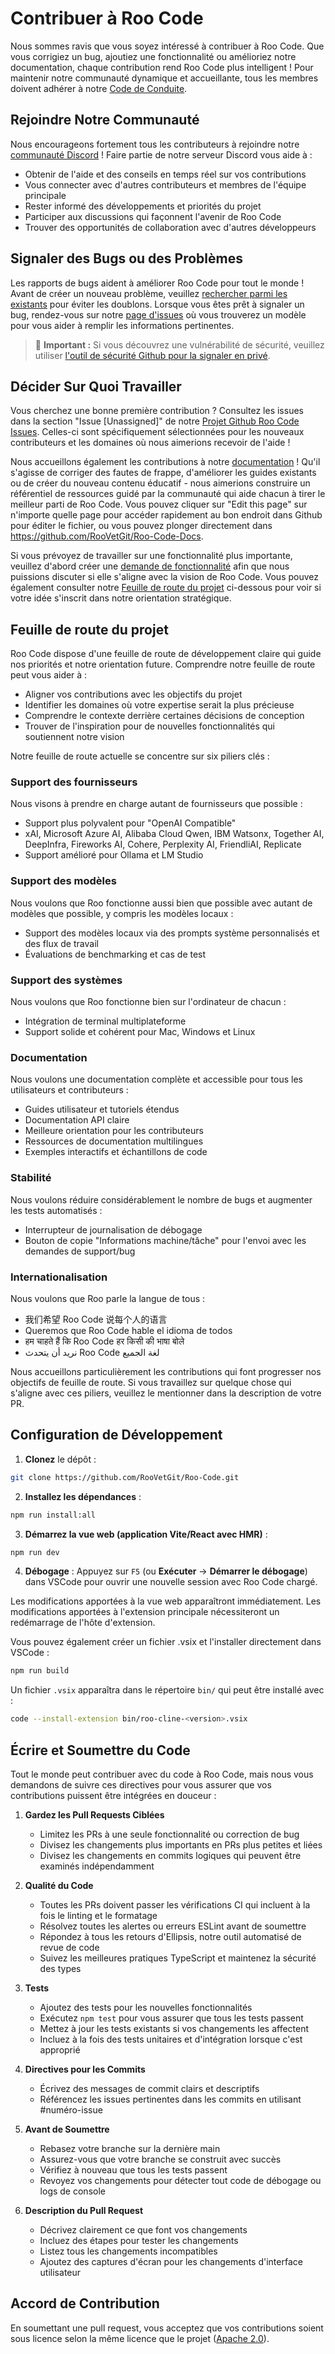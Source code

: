 # Contribuer à Roo Code

Nous sommes ravis que vous soyez intéressé à contribuer à Roo Code. Que vous corrigiez un bug, ajoutiez une fonctionnalité ou amélioriez notre documentation, chaque contribution rend Roo Code plus intelligent ! Pour maintenir notre communauté dynamique et accueillante, tous les membres doivent adhérer à notre [Code de Conduite](CODE_OF_CONDUCT.md).

## Rejoindre Notre Communauté

Nous encourageons fortement tous les contributeurs à rejoindre notre [communauté Discord](https://discord.gg/roocode) ! Faire partie de notre serveur Discord vous aide à :

- Obtenir de l'aide et des conseils en temps réel sur vos contributions
- Vous connecter avec d'autres contributeurs et membres de l'équipe principale
- Rester informé des développements et priorités du projet
- Participer aux discussions qui façonnent l'avenir de Roo Code
- Trouver des opportunités de collaboration avec d'autres développeurs

## Signaler des Bugs ou des Problèmes

Les rapports de bugs aident à améliorer Roo Code pour tout le monde ! Avant de créer un nouveau problème, veuillez [rechercher parmi les existants](https://github.com/RooVetGit/Roo-Code/issues) pour éviter les doublons. Lorsque vous êtes prêt à signaler un bug, rendez-vous sur notre [page d'issues](https://github.com/RooVetGit/Roo-Code/issues/new/choose) où vous trouverez un modèle pour vous aider à remplir les informations pertinentes.

<blockquote class='warning-note'>
     🔐 <b>Important :</b> Si vous découvrez une vulnérabilité de sécurité, veuillez utiliser <a href="https://github.com/RooVetGit/Roo-Code/security/advisories/new">l'outil de sécurité Github pour la signaler en privé</a>.
</blockquote>

## Décider Sur Quoi Travailler

Vous cherchez une bonne première contribution ? Consultez les issues dans la section "Issue [Unassigned]" de notre [Projet Github Roo Code Issues](https://github.com/orgs/RooVetGit/projects/1). Celles-ci sont spécifiquement sélectionnées pour les nouveaux contributeurs et les domaines où nous aimerions recevoir de l'aide !

Nous accueillons également les contributions à notre [documentation](https://docs.roocode.com/) ! Qu'il s'agisse de corriger des fautes de frappe, d'améliorer les guides existants ou de créer du nouveau contenu éducatif - nous aimerions construire un référentiel de ressources guidé par la communauté qui aide chacun à tirer le meilleur parti de Roo Code. Vous pouvez cliquer sur "Edit this page" sur n'importe quelle page pour accéder rapidement au bon endroit dans Github pour éditer le fichier, ou vous pouvez plonger directement dans https://github.com/RooVetGit/Roo-Code-Docs.

Si vous prévoyez de travailler sur une fonctionnalité plus importante, veuillez d'abord créer une [demande de fonctionnalité](https://github.com/RooVetGit/Roo-Code/discussions/categories/feature-requests?discussions_q=is%3Aopen+category%3A%22Feature+Requests%22+sort%3Atop) afin que nous puissions discuter si elle s'aligne avec la vision de Roo Code. Vous pouvez également consulter notre [Feuille de route du projet](#feuille-de-route-du-projet) ci-dessous pour voir si votre idée s'inscrit dans notre orientation stratégique.

## Feuille de route du projet

Roo Code dispose d'une feuille de route de développement claire qui guide nos priorités et notre orientation future. Comprendre notre feuille de route peut vous aider à :

- Aligner vos contributions avec les objectifs du projet
- Identifier les domaines où votre expertise serait la plus précieuse
- Comprendre le contexte derrière certaines décisions de conception
- Trouver de l'inspiration pour de nouvelles fonctionnalités qui soutiennent notre vision

Notre feuille de route actuelle se concentre sur six piliers clés :

### Support des fournisseurs

Nous visons à prendre en charge autant de fournisseurs que possible :

- Support plus polyvalent pour "OpenAI Compatible"
- xAI, Microsoft Azure AI, Alibaba Cloud Qwen, IBM Watsonx, Together AI, DeepInfra, Fireworks AI, Cohere, Perplexity AI, FriendliAI, Replicate
- Support amélioré pour Ollama et LM Studio

### Support des modèles

Nous voulons que Roo fonctionne aussi bien que possible avec autant de modèles que possible, y compris les modèles locaux :

- Support des modèles locaux via des prompts système personnalisés et des flux de travail
- Évaluations de benchmarking et cas de test

### Support des systèmes

Nous voulons que Roo fonctionne bien sur l'ordinateur de chacun :

- Intégration de terminal multiplateforme
- Support solide et cohérent pour Mac, Windows et Linux

### Documentation

Nous voulons une documentation complète et accessible pour tous les utilisateurs et contributeurs :

- Guides utilisateur et tutoriels étendus
- Documentation API claire
- Meilleure orientation pour les contributeurs
- Ressources de documentation multilingues
- Exemples interactifs et échantillons de code

### Stabilité

Nous voulons réduire considérablement le nombre de bugs et augmenter les tests automatisés :

- Interrupteur de journalisation de débogage
- Bouton de copie "Informations machine/tâche" pour l'envoi avec les demandes de support/bug

### Internationalisation

Nous voulons que Roo parle la langue de tous :

- 我们希望 Roo Code 说每个人的语言
- Queremos que Roo Code hable el idioma de todos
- हम चाहते हैं कि Roo Code हर किसी की भाषा बोले
- نريد أن يتحدث Roo Code لغة الجميع

Nous accueillons particulièrement les contributions qui font progresser nos objectifs de feuille de route. Si vous travaillez sur quelque chose qui s'aligne avec ces piliers, veuillez le mentionner dans la description de votre PR.

## Configuration de Développement

1. **Clonez** le dépôt :

```sh
git clone https://github.com/RooVetGit/Roo-Code.git
```

2. **Installez les dépendances** :

```sh
npm run install:all
```

3. **Démarrez la vue web (application Vite/React avec HMR)** :

```sh
npm run dev
```

4. **Débogage** :
   Appuyez sur `F5` (ou **Exécuter** → **Démarrer le débogage**) dans VSCode pour ouvrir une nouvelle session avec Roo Code chargé.

Les modifications apportées à la vue web apparaîtront immédiatement. Les modifications apportées à l'extension principale nécessiteront un redémarrage de l'hôte d'extension.

Vous pouvez également créer un fichier .vsix et l'installer directement dans VSCode :

```sh
npm run build
```

Un fichier `.vsix` apparaîtra dans le répertoire `bin/` qui peut être installé avec :

```sh
code --install-extension bin/roo-cline-<version>.vsix
```

## Écrire et Soumettre du Code

Tout le monde peut contribuer avec du code à Roo Code, mais nous vous demandons de suivre ces directives pour vous assurer que vos contributions puissent être intégrées en douceur :

1. **Gardez les Pull Requests Ciblées**

    - Limitez les PRs à une seule fonctionnalité ou correction de bug
    - Divisez les changements plus importants en PRs plus petites et liées
    - Divisez les changements en commits logiques qui peuvent être examinés indépendamment

2. **Qualité du Code**

    - Toutes les PRs doivent passer les vérifications CI qui incluent à la fois le linting et le formatage
    - Résolvez toutes les alertes ou erreurs ESLint avant de soumettre
    - Répondez à tous les retours d'Ellipsis, notre outil automatisé de revue de code
    - Suivez les meilleures pratiques TypeScript et maintenez la sécurité des types

3. **Tests**

    - Ajoutez des tests pour les nouvelles fonctionnalités
    - Exécutez `npm test` pour vous assurer que tous les tests passent
    - Mettez à jour les tests existants si vos changements les affectent
    - Incluez à la fois des tests unitaires et d'intégration lorsque c'est approprié

4. **Directives pour les Commits**

    - Écrivez des messages de commit clairs et descriptifs
    - Référencez les issues pertinentes dans les commits en utilisant #numéro-issue

5. **Avant de Soumettre**

    - Rebasez votre branche sur la dernière main
    - Assurez-vous que votre branche se construit avec succès
    - Vérifiez à nouveau que tous les tests passent
    - Revoyez vos changements pour détecter tout code de débogage ou logs de console

6. **Description du Pull Request**
    - Décrivez clairement ce que font vos changements
    - Incluez des étapes pour tester les changements
    - Listez tous les changements incompatibles
    - Ajoutez des captures d'écran pour les changements d'interface utilisateur

## Accord de Contribution

En soumettant une pull request, vous acceptez que vos contributions soient sous licence selon la même licence que le projet ([Apache 2.0](../LICENSE)).
